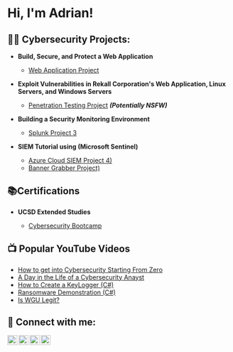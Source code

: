 <h1>Hi, I'm Adrian! </h1>

<h2>👨‍💻 Cybersecurity Projects:</h2>

- <b>Build, Secure, and Protect a Web Application</b>
  - [Web Application Project](https://github.com/stealth004/)
- <b>Exploit Vulnerabilities in Rekall Corporation's Web Application, Linux Servers, and Windows Servers</b>
  - [Penetration Testing Project](https://github.com/stealth004/) <b><i>(Potentially NSFW)</b></i>
- <b>Building a Security Monitoring Environment</b>
  - [Splunk Project 3](https://github.com/stealth004/)
  
- <b>SIEM Tutorial using (Microsoft Sentinel)</b>
  - [Azure Cloud SIEM Project 4)](https://github.com/stealth004/)
  - [Banner Grabber Project)](https://github.com/stealth004/)
  
<h2>📚Certifications</h2> 

- <b>UCSD Extended Studies</b>

  - [Cybersecurity Bootcamp](https://github.com/stealth004/)
  

<h2>📺 Popular YouTube Videos</h2>

- [How to get into Cybersecurity Starting From Zero](https://www.youtube.com/watch?v=a83ASGn_V_s)
- [A Day in the Life of a Cybersecurity Anayst](https://www.youtube.com/watch?v=uHy3oM7NnoU)
- [How to Create a KeyLogger (C#)](https://www.youtube.com/watch?v=N-L9hklSlNk)
- [Ransomware Demonstration (C#)](https://www.youtube.com/watch?v=OfvdQeh79s0)
- [Is WGU Legit?](https://www.youtube.com/watch?v=E2MwRWxDBkA)

<h2> 🤳 Connect with me:</h2>

[<img align="left" alt="JoshMadakor | YouTube" width="22px" src="https://cdn.jsdelivr.net/npm/simple-icons@v3/icons/youtube.svg" />][youtube]
[<img align="left" alt="JoshMadakor | Twitter" width="22px" src="https://cdn.jsdelivr.net/npm/simple-icons@v3/icons/twitter.svg" />][twitter]
[<img align="left" alt="JoshMadakor | LinkedIn" width="22px" src="https://cdn.jsdelivr.net/npm/simple-icons@v3/icons/linkedin.svg" />][linkedin]
[<img align="left" alt="JoshMadakor | Instagram" width="22px" src="https://cdn.jsdelivr.net/npm/simple-icons@v3/icons/instagram.svg" />][instagram]

[twitter]: https://twitter.com/calisthenic24
[youtube]: https://www.youtube.com/
[instagram]: https://www.instagram.com/
[linkedin]: https://www.linkedin.com/in/adrian-d-b4186a1b9/

<!--
**joshmadakor1/joshmadakor1** is a ✨ _special_ ✨ repository because its `README.md` (this file) appears on your GitHub profile.

Here are some ideas to get you started:

- 🔭 I’m currently working on ...
- 🌱 I’m currently learning ...
- 👯 I’m looking to collaborate on ...
- 🤔 I’m looking for help with ...
- 💬 Ask me about ...
- 📫 How to reach me: ...
- 😄 Pronouns: ...
- ⚡ Fun fact: ...
-->
